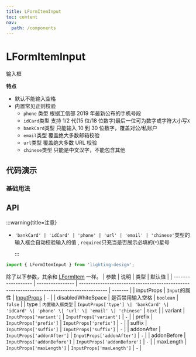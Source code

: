 ```yaml
---
title: LFormItemInput
toc: content
nav:
  path: /components
---
```


# LFormItemInput

输入框

**特点**

- 默认不能输入空格
- 内置常见正则校验
  - `phone` 类型 根据工信部 2019 年最新公布的手机号段
  - `idCard`类型 支持 1/2 代(15 位/18 位数字)最后一位可为数字或字符大小写`X`
  - `bankCard`类型 只能输入 10 到 30 位数字，覆盖对公/私账户
  - `email`类型 覆盖绝大多数邮箱校验
  - `url`类型 覆盖绝大多数 URL 校验
  - `chinese`类型 只能是中文汉字，不能包含其他

## 代码演示

### 基础用法

<code src='./demos/Demo1.tsx'></code>

## API

<!-- 'bankCard' | 'idCard' | 'phone' | 'url' | 'email' | 'chinese' -->

:::warning{title=注意}

- `'bankCard' | 'idCard' | 'phone' | 'url' | 'email' | 'chinese'`类型的输入框会自动校验输入的值 , `required`只充当是否展示必填的(`*`)星号

  :::

```ts
import { LFormItemInput } from 'lighting-design';
```

除了以下参数，其余和 [LFormItem](/components/form-item#api) 一样。
| 参数 | 说明 | 类型 | 默认值 |
| ------------------ | ---------------- | ------------------------------------------------------------------------------------------ | ------- |
| inputProps | `Input`的属性 | [InputProps](https://ant.design/components/input-cn/#api) | `-` |
| disabledWhiteSpace | 是否禁用输入空格 | `boolean` | `false` |
| type | `内置输入框类型` | `InputProps['type'] \| 'bankCard' \| 'idCard' \| 'phone' \| 'url' \| 'email' \| 'chinese'` | `text` |
| variant | `InputProps['variant']` | `InputProps['variant']` | `-` |
| prefix | `InputProps['prefix']` | `InputProps['prefix']` | `-` |
| suffix | `InputProps['suffix']` | `InputProps['suffix']` | `-` |
| addonAfter | `InputProps['addonAfter']` | `InputProps['addonAfter']` | `-` |
| addonBefore | `InputProps['addonBefore']` | `InputProps['addonBefore']` | `-` |
| maxLength | `InputProps['maxLength']` | `InputProps['maxLength']` | `-` |
